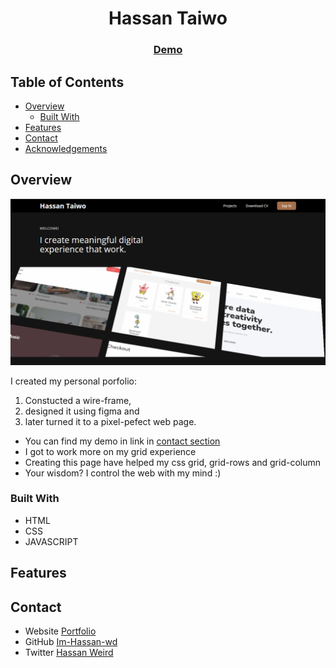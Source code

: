 <h1 align="center">Hassan Taiwo</h1>

<div align="center">
  <h3>
    <a href="https://netsponge.netlify.app/">
      Demo
    </a>
  </h3>
</div>

<!-- TABLE OF CONTENTS -->

## Table of Contents

- [Overview](#overview)
  - [Built With](#built-with)
- [Features](#features)
- [Contact](#contact)
- [Acknowledgements](#acknowledgements)

<!-- OVERVIEW -->

## Overview

![screenshot](https://raw.githubusercontent.com/Im-Hassan-wd/sponge-s-portfolio/master/img/porfolio.PNG)

I created my personal porfolio:

1. Constucted a wire-frame,
2. designed it using figma and
3. later turned it to a pixel-pefect web page.

- You can find my demo in link in [contact section](#contact)
- I got to work more on my grid experience
- Creating this page have helped my css grid, grid-rows and grid-column
- Your wisdom? I control the web with my mind :)

### Built With

<!-- This section should list any major frameworks that you built your project using. Here are a few examples.-->

- HTML
- CSS
- JAVASCRIPT

## Features

<!-- List the features of your application or follow the template. Don't share the figma file here :) -->
<!--
This application/site was created as a submission to a [DevChallenges](https://devchallenges.io/challenges) challenge. The [challenge](https://devchallenges.io/challenges/gcbWLxG6wdennelX7b8I) was to build an application to complete the given user stories. -->

## Contact

- Website [Portfolio](https://netsponge.netlify.app/)
- GitHub [Im-Hassan-wd](https://github.com/Im-Hassan-wd)
- Twitter [Hassan Weird](https://twitter.com/hassan_weird)
